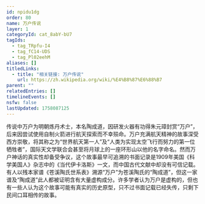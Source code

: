 ```yaml
---
id: npidu1dg
order: 80
name: 万户传说
layer: 1
categoryId: cat_8abY-bU7
tagIds:
  - tag_TRpfu-I4
  - tag_fC14-UDS
  - tag_Pl02eehM
aliases: []
titledLinks:
  - title: "相关链接: 万户传说"
    url: https://zh.wikipedia.org/wiki/%E4%B8%87%E6%88%B7
parent: ""
relatedEntries: []
timelineEvents: []
nsfw: false
lastUpdated: 1758087125
---
```


传说中万户为明朝炼丹术士，本名陶成道，因研发火器有功得朱元璋封赏“万户”，后来因尝试使用自制火箭进行航天探索而不幸殒命。万户充满航天精神的故事深受西方崇敬，将其称之为“世界航天第一人”及“人类为实现太空飞行而努力的第一位牺牲者”，国际天文学联合会甚至将月球上的一座环形山以他的名字命名。然而万户神话的真实性却备受争议，这个故事最早可追溯的书面记录是1909年美国《科学美国人》杂志中的《当代伊卡洛斯》一文，而中国古代文献中却没有可信记载。有人以残本家谱《苍溪陶氏世系表》溯源“万户”为苍溪陶氏的“陶成道”，但这一家谱及“陶成道”此人都被证明含有大量虚构成分。许多学者认为万户是虚构的，但也有一些人认为这个故事可能有真实的历史原型，只不过书面记载已经失传，只剩下民间口耳相传的故事。